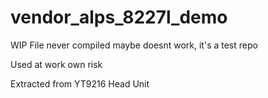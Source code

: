 # vendor_alps_8227l_demo

WIP File never compiled maybe doesnt work, it's a test repo

Used at work own risk

Extracted from YT9216 Head Unit
